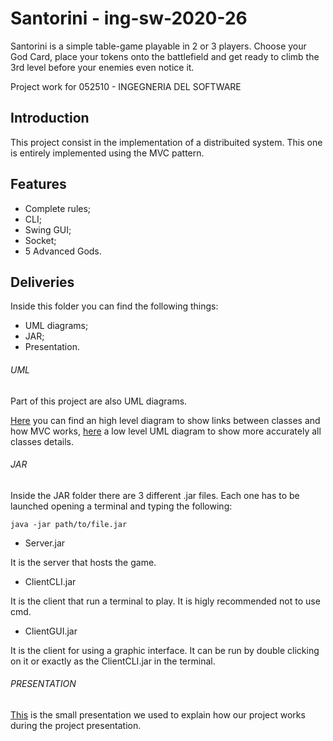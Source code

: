 # Santorini - ing-sw-2020-26
Santorini is a simple table-game playable in 2 or 3 players. Choose your God Card, place your tokens onto the battlefield and get ready to climb the 3rd level before your enemies even notice it.

Project work for 052510 - INGEGNERIA DEL SOFTWARE

## Introduction
This project consist in the implementation of a distribuited system.
This one is entirely implemented using the MVC pattern.

## Features
- Complete rules;
- CLI;
- Swing GUI;
- Socket;
- 5 Advanced Gods.

## Deliveries
Inside this folder you can find the following things:
- UML diagrams;
- JAR;
- Presentation.

###### UML
Part of this project are also UML diagrams.

[Here](https://github.com/MrPratula/ing-sw-2020-romeo-pozzan-prada/blob/recover/deliveries/uml/uml_mvc.jpg) you can find an high level diagram to show links between classes and how MVC works, [here](https://github.com/MrPratula/ing-sw-2020-romeo-pozzan-prada/blob/recover/deliveries/uml/uml_full.jpg) a low level UML diagram to show more accurately all classes details.

###### JAR
Inside the JAR folder there are 3 different .jar files.
Each one has to be launched opening a terminal and typing the following: 
```
java -jar path/to/file.jar
```
- Server.jar 

It is the server that hosts the game.

- ClientCLI.jar

It is the client that run a terminal to play. It is higly recommended not to use cmd.

- ClientGUI.jar 

It is the client for using a graphic interface. It can be run by double clicking on it or exactly as the ClientCLI.jar in the terminal.

###### PRESENTATION
[This](https://github.com/MrPratula/ing-sw-2020-romeo-pozzan-prada/tree/recover/deliveries/slide) is the small presentation we used to explain how our project works during the project presentation.

